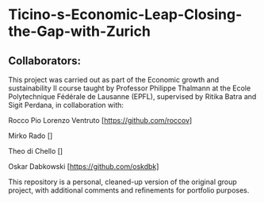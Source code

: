 # Ticino-s-Economic-Leap-Closing-the-Gap-with-Zurich


## Collaborators:

This project was carried out as part of the Economic growth and sustainability II course taught by Professor Philippe Thalmann at the Ecole Polytechnique Fédérale de Lausanne (EPFL), supervised by  Ritika Batra and Sigit Perdana, in collaboration with:

Rocco Pio Lorenzo Ventruto [https://github.com/roccov]

Mirko Rado []

Theo di Chello []

Oskar Dabkowski [https://github.com/oskdbk]

This repository is a personal, cleaned-up version of the original group project, with additional comments and refinements for portfolio purposes.
